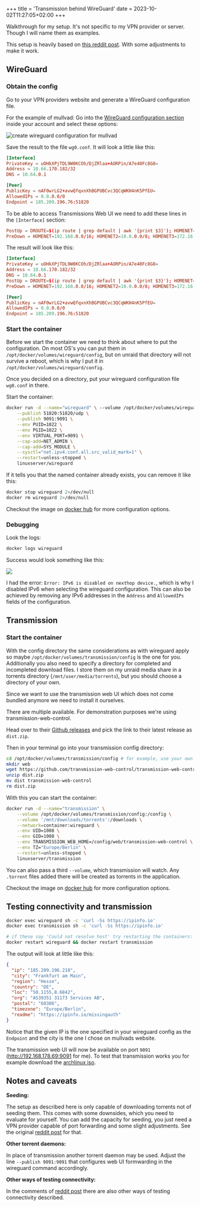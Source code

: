 +++
title = 'Transmission behind WireGuard'
date = 2023-10-02T11:27:05+02:00
+++

Walkthrough for my setup.
It's not specific to my VPN provider or server. Though I will name them as
examples.

This setup is heavily based on [this reddit post](https://www.reddit.com/r/VPNTorrents/comments/j1ap68/my_docker_setup_for_torrenting_transmission/).
With some adjustments to make it work.

## WireGuard

### Obtain the config

Go to your VPN providers website and generate a WireGuard configuration file.

For the example of mullvad: Go into the [WireGuard configuration section](https://mullvad.net/en/account/wireguard-config)
inside your account and select these options:

![create wireguard configuration for mullvad](/img/2023/wireguard-mullvad-config.png)

Save the result to the file `wg0.conf`. It will look a little like this:

```conf
[Interface]
PrivateKey = uOHkXPjTDL9W0KCOh/DjZRlaa+AORPin/A7e40Fc8G8=
Address = 10.66.170.182/32
DNS = 10.64.0.1

[Peer]
PublicKey = nAF0wrLG2+avwQfqxnXhBGPUBCvc3QCqWKH4nK5PfEU=
AllowedIPs = 0.0.0.0/0
Endpoint = 185.209.196.76:51820
```

To be able to access Transmissions Web UI we need to add these lines in the
`[Interface]` section:

```conf
PostUp = DROUTE=$(ip route | grep default | awk '{print $3}'); HOMENET=192.168.0.0/16; HOMENET2=10.0.0.0/8; HOMENET3=172.16.0.0/12; ip route add $HOMENET3 via $DROUTE;ip route add $HOMENET2 via $DROUTE; ip route add $HOMENET via $DROUTE;iptables -I OUTPUT -d $HOMENET -j ACCEPT;iptables -A OUTPUT -d $HOMENET2 -j ACCEPT; iptables -A OUTPUT -d $HOMENET3 -j ACCEPT;  iptables -A OUTPUT ! -o %i -m mark ! --mark $(wg show %i fwmark) -m addrtype ! --dst-type LOCAL -j REJECT
PreDown = HOMENET=192.168.0.0/16; HOMENET2=10.0.0.0/8; HOMENET3=172.16.0.0/12; ip route del $HOMENET3 via $DROUTE;ip route del $HOMENET2 via $DROUTE; ip route del $HOMENET via $DROUTE; iptables -D OUTPUT ! -o %i -m mark ! --mark $(wg show %i fwmark) -m addrtype ! --dst-type LOCAL -j REJECT; iptables -D OUTPUT -d $HOMENET -j ACCEPT; iptables -D OUTPUT -d $HOMENET2 -j ACCEPT; iptables -D OUTPUT -d $HOMENET3 -j ACCEPT
```

The result will look like this:

```conf
[Interface]
PrivateKey = uOHkXPjTDL9W0KCOh/DjZRlaa+AORPin/A7e40Fc8G8=
Address = 10.66.170.182/32
DNS = 10.64.0.1
PostUp = DROUTE=$(ip route | grep default | awk '{print $3}'); HOMENET=192.168.0.0/16; HOMENET2=10.0.0.0/8; HOMENET3=172.16.0.0/12; ip route add $HOMENET3 via $DROUTE;ip route add $HOMENET2 via $DROUTE; ip route add $HOMENET via $DROUTE;iptables -I OUTPUT -d $HOMENET -j ACCEPT;iptables -A OUTPUT -d $HOMENET2 -j ACCEPT; iptables -A OUTPUT -d $HOMENET3 -j ACCEPT;  iptables -A OUTPUT ! -o %i -m mark ! --mark $(wg show %i fwmark) -m addrtype ! --dst-type LOCAL -j REJECT
PreDown = HOMENET=192.168.0.0/16; HOMENET2=10.0.0.0/8; HOMENET3=172.16.0.0/12; ip route del $HOMENET3 via $DROUTE;ip route del $HOMENET2 via $DROUTE; ip route del $HOMENET via $DROUTE; iptables -D OUTPUT ! -o %i -m mark ! --mark $(wg show %i fwmark) -m addrtype ! --dst-type LOCAL -j REJECT; iptables -D OUTPUT -d $HOMENET -j ACCEPT; iptables -D OUTPUT -d $HOMENET2 -j ACCEPT; iptables -D OUTPUT -d $HOMENET3 -j ACCEPT

[Peer]
PublicKey = nAF0wrLG2+avwQfqxnXhBGPUBCvc3QCqWKH4nK5PfEU=
AllowedIPs = 0.0.0.0/0
Endpoint = 185.209.196.76:51820
```

### Start the container

Before we start the container we need to think about where to put the
configuration. On most OS's you can put them in
`/opt/docker/volumes/wireguard/config`, but on unraid that directory will not
survive a reboot, which is why I put it in `/opt/docker/volumes/wireguard/config`.

Once you decided on a directory, put your wireguard configuration file
`wg0.conf` in there.

Start the container:

```sh
docker run -d --name="wireguard" \ --volume /opt/docker/volumes/wireguard/config:/config \ --volume /lib/modules:/lib/modules \
    --publish 51820:51820/udp \
    --publish 9091:9091 \
    --env PUID=1022 \
    --env PGID=1022 \
    --env VIRTUAL_PORT=9091 \
    --cap-add=NET_ADMIN \
    --cap-add=SYS_MODULE \
    --sysctl="net.ipv4.conf.all.src_valid_mark=1" \
    --restart=unless-stopped \
    linuxserver/wireguard
```

If it tells you that the named container already exists, you can remove it
like this:

```sh
docker stop wireguard 2>/dev/null
docker rm wireguard 2>/dev/null
```
Checkout the image on [docker hub](https://hub.docker.com/r/linuxserver/wireguard) for more configuration options.

### Debugging

Look the logs:

```sh
docker logs wireguard
```

Success would look something like this:

![](/img/2023/wireguard-success.png)

I had the error: `Error: IPv6 is disabled on nexthop device.`, which is why I
disabled IPv6 when selecting the wireguard configuration. This can also be
achieved by removing any IPv6 addresses in the `Address` and `AllowedIPs` fields
of the configuration.

## Transmission

### Start the container

With the config directory the same considerations as with wireguard apply
so maybe `/opt/docker/volumes/transmission/config` is the one for you.
Additionally you also need to specify a directory for completed and
incompleted download files. I store them on my unraid media share in a torrents
directory (`/mnt/user/media/torrents`), but you should choose a directory of
your own.

Since we want to use the transmission web UI which does not come bundled anymore
we need to install it ourselves.

There are multiple available. For demonstration purposes we're using
transmission-web-control.

Head over to their [Github releases](https://github.com/transmission-web-control/transmission-web-control/releases)
and pick the link to their latest release as `dist.zip`.

Then in your terminal go into your transmission config directory:

```sh
cd /opt/docker/volumes/transmission/config # for example, use your own
mkdir web
wget https://github.com/transmission-web-control/transmission-web-control/releases/download/v1.6.31/dist.zip # latest version at the time of writing
unzip dist.zip
mv dist transmission-web-control
rm dist.zip
```

With this you can start the container:

```sh
docker run -d --name="transmission" \
    --volume /opt/docker/volumes/transmission/config:/config \
    --volume '/mnt/downloads/torrents':/downloads \
    --network=container:wireguard \
    --env UID=1008 \
    --env GID=1008 \
    --env TRANSMISSION_WEB_HOME=/config/web/transmission-web-control \
    --env TZ="Europe/Berlin" \
    --restart=unless-stopped \
    linuxserver/transmission
```

You can also pass a third `--volume`, which transmission will watch. Any
`.torrent` files added there will be created as torrents in the application.

Checkout the image on [docker hub](https://hub.docker.com/r/linuxserver/transmission) for more configuration options.

## Testing connectivity and transmission

```sh
docker exec wireguard sh -c 'curl -Ss https://ipinfo.io'
docker exec transmission sh -c 'curl -Ss https://ipinfo.io'

# if these say 'Could not resolve host' try restarting the containers:
docker restart wireguard && docker restart transmission
```

The output will look at little like this:
```json
{
  "ip": "185.209.196.210",
  "city": "Frankfurt am Main",
  "region": "Hesse",
  "country": "DE",
  "loc": "50.1155,8.6842",
  "org": "AS39351 31173 Services AB",
  "postal": "60306",
  "timezone": "Europe/Berlin",
  "readme": "https://ipinfo.io/missingauth"
}
```
Notice that the given IP is the one specified in your wireguard config as the
`Endpoint` and the city is the one I chose on mullvads website.

The transmission web UI will now be available on port `9091` (http://192.168.178.69:9091 for me).
To test that transmission works you for example download the [archlinux iso](https://archlinux.org/download).

## Notes and caveats

**Seeding:**

The setup as described here is only capable of downloading torrents not of seeding them.
This comes with some downsides, which you need to evaluate for yourself.
You can add the capacity for seeding, you just need a VPN provider capable of port
forwarding and some slight adjustments.
See the original [reddit post](https://www.reddit.com/r/VPNTorrents/comments/j1ap68/my_docker_setup_for_torrenting_transmission/) for that.

**Other torrent daemons:**

In place of transmission another torrent daemon may be used. Adjust the line
`--publish 9091:9091` that configures web UI formwarding in the wireguard
command accordingly.

**Other ways of testing connectivity:**

In the comments of [reddit post](https://www.reddit.com/r/VPNTorrents/comments/j1ap68/my_docker_setup_for_torrenting_transmission/)
there are also other ways of testing connectivity described.


